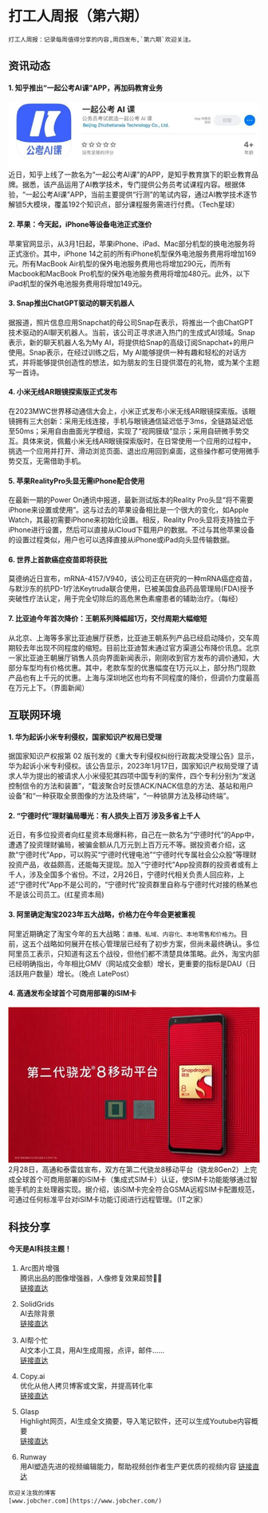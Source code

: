 # 打工人周报（第六期）


```
打工人周报：记录每周值得分享的内容,周四发布,`第六期`欢迎关注。  
```

## 资讯动态

#### 1. 知乎推出“一起公考AI课”APP，再加码教育业务
![01](/images/63fee804a573d.jpg)
近日，知乎上线了一款名为“一起公考AI课”的APP，是知乎教育旗下的职业教育品牌。据悉，该产品运用了AI教学技术，专门提供公务员考试课程内容。根据体验，“一起公考AI课”APP，当前主要提供“行测”的笔试内容，通过AI教学技术逐节解锁5大模块，覆盖192个知识点，部分课程服务需进行付费。（Tech星球）

#### 2. 苹果：今天起，iPhone等设备电池正式涨价
苹果官网显示，从3月1日起，苹果iPhone、iPad、Mac部分机型的换电池服务将正式涨价。其中，iPhone 14之前的所有iPhone机型保外电池服务费用将增加169元。所有MacBook Air机型的保外电池服务费用也将增加290元，而所有Macbook和MacBook Pro机型的保外电池服务费用将增加480元。此外，以下iPad机型的保外电池服务费用将增加149元。

#### 3. Snap推出ChatGPT驱动的聊天机器人
据报道，照片信息应用Snapchat的母公司Snap在表示，将推出一个由ChatGPT技术驱动的AI聊天机器人。当前，该公司正寻求进入热门的生成式AI领域。Snap表示，新的聊天机器人名为My AI，将提供给Snap的高级订阅Snapchat+的用户使用。Snap表示，在经过训练之后，My AI能够提供一种有趣和轻松的对话方式，并将能够提供创造性的想法，如为朋友的生日提供潜在的礼物，或为某个主题写一首诗。

#### 4. 小米无线AR眼镜探索版正式发布
在2023MWC世界移动通信大会上，小米正式发布小米无线AR眼镜探索版。该眼镜拥有三大创新：采用无线连接，手机与眼镜通信延迟低于3ms，全链路延迟低至50ms；采用自由曲面光学模组，实现了“视网膜级”显示；采用自研微手势交互。具体来说，佩戴小米无线AR眼镜探索版时，在日常使用一个应用的过程中，挑选一个应用并打开、滑动浏览页面、退出应用回到桌面，这些操作都可使用微手势交互，无需借助手机。

#### 5. 苹果RealityPro头显无需iPhone配合使用
在最新一期的Power On通讯中报道，最新测试版本的Reality Pro头显“将不需要iPhone来设置或使用”。这与过去的苹果设备相比是一个很大的变化，如Apple Watch，其最初需要iPhone来初始化设置。相反，Reality Pro头显将支持独立于iPhone进行设置，然后可以直接从iCloud下载用户的数据。不过与其他苹果设备的设置过程类似，用户也可以选择直接从iPhone或iPad向头显传输数据。

#### 6. 世界上首款癌症疫苗即将获批
莫德纳近日宣布，mRNA-4157/V940，该公司正在研究的一种mRNA癌症疫苗，与默沙东的抗PD-1疗法Keytruda联合使用，已被美国食品药品管理局(FDA)授予突破性疗法认定，用于完全切除后的高危黑色素瘤患者的辅助治疗。（每经）

#### 7. 比亚迪今年首次降价：王朝系列降幅超1万，交付周期大幅缩短
从北京、上海等多家比亚迪展厅获悉，比亚迪王朝系列产品已经启动降价，交车周期较去年出现不同程度的缩短。目前比亚迪暂未通过官方渠道公布降价讯息。北京一家比亚迪王朝展厅销售人员向界面新闻表示，刚刚收到官方发布的调价通知，大部分车型均有价格优惠。其中，老款车型的优惠幅度在1万元以上，部分热门现款产品也有上千元的优惠。上海与深圳地区也均有不同程度的降价，但调价力度最高在万元上下。（界面新闻）


## 互联网环境

#### 1. 华为起诉小米专利侵权，国家知识产权局已受理
据国家知识产权报第 02 版刊发的《重大专利侵权纠纷行政裁决受理公告》显示，华为起诉小米专利侵权。该公告显示，2023年1月17日，国家知识产权局受理了请求人华为提出的被请求人小米侵犯其四项中国专利的案件，四个专利分别为“发送控制信令的方法和装置”，“载波聚合时反馈ACK/NACK信息的方法、基站和用户设备”和“一种获取全景图像的方法及终端”，“一种锁屏方法及移动终端”。

#### 2. “宁德时代”理财骗局曝光：有人损失上百万 涉及多省上千人
近日，有多位投资者向红星资本局爆料称，自己在一款名为“宁德时代”的App中，遭遇了投资理财骗局，被骗金额从几万元到上百万元不等。据投资者介绍，这款“宁德时代”App，可以购买“宁德时代锂电池”“宁德时代专属社会公众股”等理财投资产品，收益颇高，还能每天提现。加入“宁德时代”App投资群的投资者或有上千人，涉及全国多个省份。不过，2月26日，宁德时代相关负责人回应称，上述“宁德时代”App不是公司的，“宁德时代”投资群里自称与宁德时代对接的杨某也不是该公司员工。(红星资本局)

#### 3. 阿里确定淘宝2023年五大战略，价格力在今年会更被重视
阿里近期确定了淘宝今年的五大战略：`直播、私域、内容化、本地零售和价格力`。目前，这五个战略如何展开在核心管理层已经有了初步方案，但尚未最终确认。多位阿里员工表示，只知道有这五个战役，但他们都不清楚具体策略。此外，淘宝内部已经明确指出，今年相比GMV（网站成交金额）增长，更重要的指标是DAU（日活跃用户数量）增长。（晚点 LatePost）

#### 4. 高通发布全球首个可商用部署的iSIM卡
![02](/images/63fee80d135f1.jpg)
2月28日，高通和泰雷兹宣布，双方在第二代骁龙8移动平台（骁龙8Gen2）上完成全球首个可商用部署的iSIM卡（集成式SIM卡）认证，使SIM卡功能能够通过智能手机的主处理器实现。据介绍，该iSIM卡完全符合GSMA远程SIM卡配置规范，可通过任何标准平台对iSIM卡功能订阅进行远程管理。（IT之家）

## 科技分享
#### 今天是AI科技主题！
1. Arc图片增强  
腾讯出品的图像增强器，人像修复效果超赞👍🏻  
[链接直达](https://arc.tencent.com/zh/ai-demos/faceRestoration)  
  
2. SolidGrids  
AI去除背景  
[链接直达](https://solidgrids.com/)  
  
3. AI帮个忙  
AI文本小工具，用AI生成周报，点评，邮件……  
[链接直达](https://ai-toolbox.codefuture.top/)  
  
4. Copy.ai  
优化从他人拷贝博客或文案，并提高转化率  
[链接直达](https://www.copy.ai/)  

5. Glasp  
Highlight网页，AI生成全文摘要，导入笔记软件，还可以生成Youtube内容概要  
[链接直达](https://glasp.co/)  
  
6. Runway  
用AI塑造先进的视频编辑能力，帮助视频创作者生产更优质的视频内容
[链接直达](https://glasp.co/)  
  
  

```
欢迎关注我的博客  
[www.jobcher.com](https://www.jobcher.com/)
```

